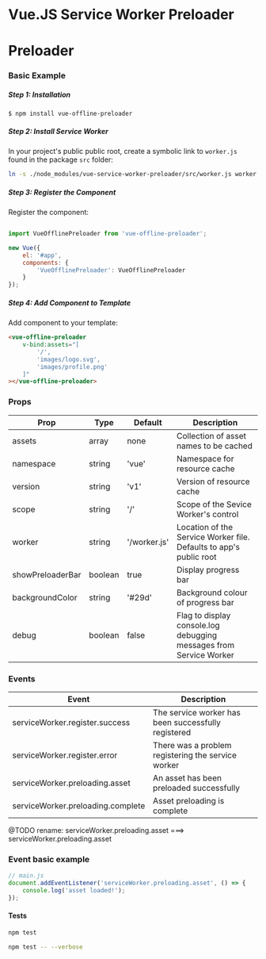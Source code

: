 # Vue.JS Service Worker Preloader

# Preloader

### Basic Example

##### Step 1: Installation

```
$ npm install vue-offline-preloader
```

##### Step 2: Install Service Worker

In your project's public public root, create a symbolic link to `worker.js` found in the package `src` folder:

```bash
ln -s ./node_modules/vue-service-worker-preloader/src/worker.js worker.js
```


##### Step 3: Register the Component
Register the component:

```javascript

import VueOfflinePreloader from 'vue-offline-preloader';

new Vue({
    el: '#app',
    components: {
        'VueOfflinePreloader': VueOfflinePreloader
    }
});
```

##### Step 4: Add Component to Template

Add component to your template:

```html
<vue-offline-preloader 
    v-bind:assets="[
        '/',
        'images/logo.svg',
        'images/profile.png'
    ]"
></vue-offline-preloader>
```


### Props

| Prop             | Type    | Default      | Description  |
| ---------------- |---------| -------------|--------------|
| assets           | array   | none         | Collection of asset names to be cached |
| namespace        | string  | 'vue'        | Namespace for resource cache |
| version          | string  | 'v1'         | Version of resource cache |
| scope            | string  | '/'          | Scope of the Sevice Worker's control |
| worker           | string  | '/worker.js' | Location of the Service Worker file. Defaults to app's public root |
| showPreloaderBar | boolean | true         | Display progress bar |
| backgroundColor  | string  | '#29d'       | Background colour of progress bar |
| debug            | boolean | false        | Flag to display console.log debugging messages from Service Worker |

### Events

| Event                                        | Description  |
| -------------------------------------------- |--------------|
| serviceWorker.register.success               | The service worker has been successfully registered  |
| serviceWorker.register.error                 | There was a problem registering the service worker  |
| serviceWorker.preloading.asset                                 | An asset has been preloaded successfully  |
| serviceWorker.preloading.complete                          | Asset preloading is complete  |

@TODO rename: serviceWorker.preloading.asset ===> serviceWorker.preloading.asset

### Event basic example

```javascript
// main.js
document.addEventListener('serviceWorker.preloading.asset', () => {
    console.log('asset loaded!');
});
```

#### Tests

```bash
npm test
```

```bash
npm test -- --verbose
```
